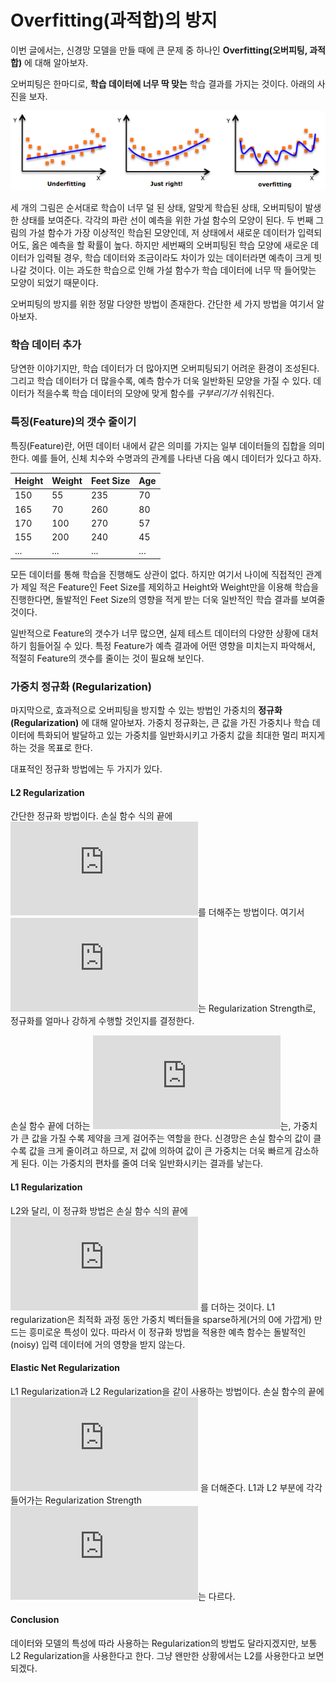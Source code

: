 # Overfitting(과적합)의 방지

이번 글에서는, 신경망 모델을 만들 때에 큰 문제 중 하나인 __Overfitting(오버피팅, 과적합)__ 에 대해 알아보자.

오버피팅은 한마디로, __학습 데이터에 너무 딱 맞는__ 학습 결과를 가지는 것이다. 아래의 사진을 보자.

![](image/overfitting1.png)

세 개의 그림은 순서대로 학습이 너무 덜 된 상태, 알맞게 학습된 상태, 오버피팅이 발생한 상태를 보여준다. 각각의 파란 선이 예측을 위한 가설 함수의 모양이 된다. 두 번째 그림의 가설 함수가 가장 이상적인 학습된 모양인데, 저 상태에서 새로운 데이터가 입력되어도, 옳은 예측을 할 확률이 높다. 하지만 세번째의 오버피팅된 학습 모양에 새로운 데이터가 입력될 경우, 학습 데이터와 조금이라도 차이가 있는 데이터라면 예측이 크게 빗나갈 것이다. 이는 과도한 학습으로 인해 가설 함수가 학습 데이터에 너무 딱 들어맞는 모양이 되었기 때문이다.

오버피팅의 방지를 위한 정말 다양한 방법이 존재한다. 간단한 세 가지 방법을 여기서 알아보자.

### 학습 데이터 추가
당연한 이야기지만, 학습 데이터가 더 많아지면 오버피팅되기 어려운 환경이 조성된다. 그리고 학습 데이터가 더 많을수록, 예측 함수가 더욱 일반화된 모양을 가질 수 있다. 데이터가 적을수록 학습 데이터의 모양에 맞게 함수를 _구부리기가_ 쉬워진다.

### 특징(Feature)의 갯수 줄이기
특징(Feature)란, 어떤 데이터 내에서 같은 의미를 가지는 일부 데이터들의 집합을 의미한다. 예를 들어, 신체 치수와 수명과의 관계를 나타낸 다음 예시 데이터가 있다고 하자.

Height|Weight|Feet Size|Age
-|-|-|-
150|55|235|70
165|70|260|80
170|100|270|57
155|200|240|45
...|...|...|...

모든 데이터를 통해 학습을 진행해도 상관이 없다. 하지만 여기서 나이에 직접적인 관계가 제일 적은 Feature인 Feet Size를 제외하고 Height와 Weight만을 이용해 학습을 진행한다면, 돌발적인 Feet Size의 영향을 적게 받는 더욱 일반적인 학습 결과를 보여줄 것이다.

일반적으로 Feature의 갯수가 너무 많으면, 실제 테스트 데이터의 다양한 상황에 대처하기 힘들어질 수 있다. 특정 Feature가 예측 결과에 어떤 영향을 미치는지 파악해서, 적절히 Feature의 갯수를 줄이는 것이 필요해 보인다.

### 가중치 정규화 (Regularization)
마지막으로, 효과적으로 오버피팅을 방지할 수 있는 방법인 가중치의 __정규화 (Regularization)__ 에 대해 알아보자. 가중치 정규화는, 큰 값을 가진 가중치나 학습 데이터에 특화되어 발달하고 있는 가중치를 일반화시키고 가중치 값을 최대한 멀리 퍼지게 하는 것을 목표로 한다.

대표적인 정규화 방법에는 두 가지가 있다.

#### L2 Regularization
간단한 정규화 방법이다. 손실 함수 식의 끝에 ![](https://latex.codecogs.com/gif.latex?%5Cfrac%7B1%7D%7B2%7D%20%5Clambda%20w%5E2)를 더해주는 방법이다. 여기서 ![](https://latex.codecogs.com/gif.latex?%5Clambda)는 Regularization Strength로, 정규화를 얼마나 강하게 수행할 것인지를 결정한다.

손실 함수 끝에 더하는 ![](https://latex.codecogs.com/gif.latex?%5Cfrac%7B1%7D%7B2%7D%20%5Clambda%20w%5E2)는, 가중치가 큰 값을 가질 수록 제약을 크게 걸어주는 역할을 한다. 신경망은 손실 함수의 값이 클수록 값을 크게 줄이려고 하므로, 저 값에 의하여 값이 큰 가중치는 더욱 빠르게 감소하게 된다. 이는 가중치의 편차를 줄여 더욱 일반화시키는 결과를 낳는다.

#### L1 Regularization
L2와 달리, 이 정규화 방법은 손실 함수 식의 끝에 ![](https://latex.codecogs.com/gif.latex?%5Clambda%20%7Cw%7C) 를 더하는 것이다. L1 regularization은 최적화 과정 동안 가중치 벡터들을 sparse하게(거의 0에 가깝게) 만드는 흥미로운 특성이 있다. 따라서 이 정규화 방법을 적용한 예측 함수는 돌발적인(noisy) 입력 데이터에 거의 영향을 받지 않는다.

#### Elastic Net Regularization
L1 Regularization과 L2 Regularization을 같이 사용하는 방법이다. 손실 함수의 끝에 ![](https://latex.codecogs.com/gif.latex?%5Clambda%20_1%7Cw%7C%20&plus;%20%5Cfrac%7B1%7D%7B2%7D%20%5Clambda%20_2%20w%5E2) 을 더해준다. L1과 L2 부분에 각각 들어가는 Regularization Strength ![](https://latex.codecogs.com/gif.latex?%5Clambda)는 다르다.

#### Conclusion
데이터와 모델의 특성에 따라 사용하는 Regularization의 방법도 달라지겠지만, 보통 L2 Regularization을 사용한다고 한다. 그냥 왠만한 상황에서는 L2를 사용한다고 보면 되겠다.
